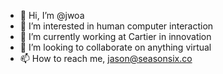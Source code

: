 - 👋 Hi, I’m @jwoa
- 👀 I’m interested in human computer interaction
- 🌱 I’m currently working at Cartier in innovation
- 💞️ I’m looking to collaborate on anything virtual
- 📫 How to reach me, jason@seasonsix.co

<!---
jwoa/jwoa is a ✨ special ✨ repository because its `README.md` (this file) appears on your GitHub profile.
You can click the Preview link to take a look at your changes.
--->
